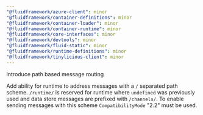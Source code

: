 ```yaml
---
"@fluidframework/azure-client": minor
"@fluidframework/container-definitions": minor
"@fluidframework/container-loader": minor
"@fluidframework/container-runtime": minor
"@fluidframework/core-interfaces": minor
"@fluidframework/devtools": minor
"@fluidframework/fluid-static": minor
"@fluidframework/runtime-definitions": minor
"@fluidframework/tinylicious-client": minor
---
```


Introduce path based message routing

Add ability for runtime to address messages with a `/` separated path scheme. `/runtime/` is reserved for runtime where `undefined` was previously used and data store messages are prefixed with `/channels/`. To enable sending messages with this scheme `CompatibilityMode` "2.2" must be used.
